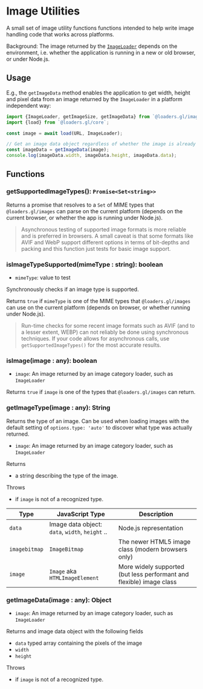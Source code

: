 # Image Utilities

A small set of image utility functions functions intended to help write image handling code that works across platforms.

Background: The image returned by the [`ImageLoader`](modules/images/docs/api-reference/image-loader) depends on the environment, i.e. whether the application is running in a new or old browser, or under Node.js.

## Usage

E.g., the `getImageData` method enables the application to get width, height and pixel data from an image returned by the `ImageLoader` in a platform independent way:

```js
import {ImageLoader, getImageSize, getImageData} from `@loaders.gl/images`;
import {load} from `@loaders.gl/core`;

const image = await load(URL, ImageLoader);

// Get an image data object regardless of whether the image is already an `Image`, `ImageBitmap` or already an image data object
const imageData = getImageData(image);
console.log(imageData.width, imageData.height, imageData.data);
```

## Functions

### getSupportedImageTypes(): `Promise<Set<string>>`

Returns a promise that resolves to a `Set` of MIME types that `@loaders.gl/images` can parse on the current platform (depends on the current browser, or whether the app is running under Node.js).

> Asynchronous testing of supported image formats is more reliable and is preferred in browsers. A small caveat is that some formats like AVIF and WebP support different options in terms of bit-depths and packing and this function just tests for basic image support.

### isImageTypeSupported(mimeType : string): boolean

- `mimeType`: value to test

Synchronously checks if an image type is supported. 

Returns `true` if `mimeType` is one of the MIME types that `@loaders.gl/images` can use on the current platform (depends on browser, or whether running under Node.js).

> Run-time checks for some recent image formats such as AVIF (and to a lesser extent, WEBP) can not reliably be done using synchronous techniques. If your code allows for asynchronous calls, use `getSupportedImageTypes()` for the most accurate results.

### isImage(image : any): boolean

- `image`: An image returned by an image category loader, such as `ImageLoader`

Returns `true` if `image` is one of the types that `@loaders.gl/images` can return.

### getImageType(image : any): String

Returns the type of an image. Can be used when loading images with the default setting of `options.type: 'auto'` to discover what type was actually returned.

- `image`: An image returned by an image category loader, such as `ImageLoader`

Returns

- a string describing the type of the image.

Throws

- if `image` is not of a recognized type.

| Type          | JavaScript Type                                 | Description                                                          |
| ------------- | ----------------------------------------------- | -------------------------------------------------------------------- |
| `data`        | Image data object: `data`, `width`, `height` .. | Node.js representation                                               |
| `imagebitmap` | `ImageBitmap`                                   | The newer HTML5 image class (modern browsers only)                   |
| `image`       | `Image` aka `HTMLImageElement`                  | More widely supported (but less performant and flexible) image class |

### getImageData(image : any): Object

- `image`: An image returned by an image category loader, such as `ImageLoader`

Returns and image data object with the following fields

- `data` typed array containing the pixels of the image
- `width`
- `height`

Throws

- if `image` is not of a recognized type.
